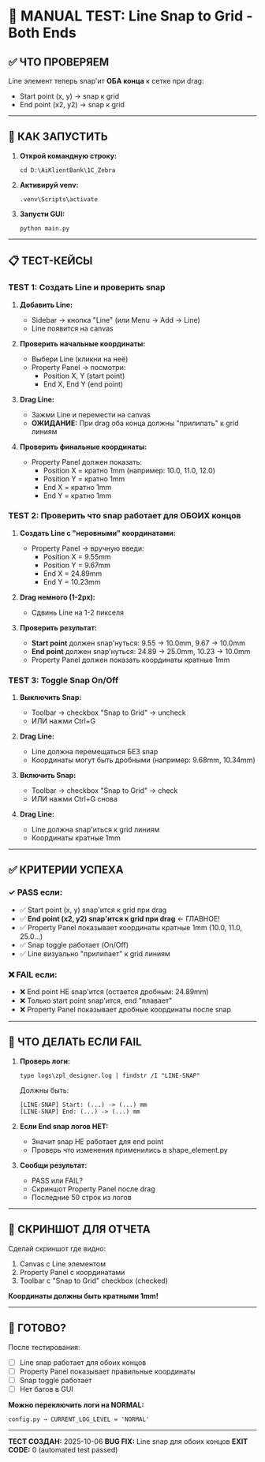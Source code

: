 # 🧪 MANUAL TEST: Line Snap to Grid - Both Ends

## ✅ ЧТО ПРОВЕРЯЕМ

Line элемент теперь snap'ит **ОБА конца** к сетке при drag:
- Start point (x, y) → snap к grid
- End point (x2, y2) → snap к grid

---

## 🚀 КАК ЗАПУСТИТЬ

1. **Открой командную строку:**
   ```
   cd D:\AiKlientBank\1C_Zebra
   ```

2. **Активируй venv:**
   ```
   .venv\Scripts\activate
   ```

3. **Запусти GUI:**
   ```
   python main.py
   ```

---

## 📋 ТЕСТ-КЕЙСЫ

### TEST 1: Создать Line и проверить snap

1. **Добавить Line:**
   - Sidebar → кнопка "Line" (или Menu → Add → Line)
   - Line появится на canvas

2. **Проверить начальные координаты:**
   - Выбери Line (кликни на неё)
   - Property Panel → посмотри:
     - Position X, Y (start point)
     - End X, End Y (end point)

3. **Drag Line:**
   - Зажми Line и перемести на canvas
   - **ОЖИДАНИЕ:** При drag оба конца должны "прилипать" к grid линиям

4. **Проверить финальные координаты:**
   - Property Panel должен показать:
     - Position X = кратно 1mm (например: 10.0, 11.0, 12.0)
     - Position Y = кратно 1mm
     - End X = кратно 1mm
     - End Y = кратно 1mm

### TEST 2: Проверить что snap работает для ОБОИХ концов

1. **Создать Line с "неровными" координатами:**
   - Property Panel → вручную введи:
     - Position X = 9.55mm
     - Position Y = 9.67mm
     - End X = 24.89mm
     - End Y = 10.23mm

2. **Drag немного (1-2px):**
   - Сдвинь Line на 1-2 пикселя

3. **Проверить результат:**
   - **Start point** должен snap'нуться: 9.55 → 10.0mm, 9.67 → 10.0mm
   - **End point** должен snap'нуться: 24.89 → 25.0mm, 10.23 → 10.0mm
   - Property Panel должен показать координаты кратные 1mm

### TEST 3: Toggle Snap On/Off

1. **Выключить Snap:**
   - Toolbar → checkbox "Snap to Grid" → uncheck
   - ИЛИ нажми Ctrl+G

2. **Drag Line:**
   - Line должна перемещаться БЕЗ snap
   - Координаты могут быть дробными (например: 9.68mm, 10.34mm)

3. **Включить Snap:**
   - Toolbar → checkbox "Snap to Grid" → check
   - ИЛИ нажми Ctrl+G снова

4. **Drag Line:**
   - Line должна snap'иться к grid линиям
   - Координаты кратные 1mm

---

## ✅ КРИТЕРИИ УСПЕХА

### ✓ PASS если:
- ✅ Start point (x, y) snap'ится к grid при drag
- ✅ **End point (x2, y2) snap'ится к grid при drag** ← ГЛАВНОЕ!
- ✅ Property Panel показывает координаты кратные 1mm (10.0, 11.0, 25.0...)
- ✅ Snap toggle работает (On/Off)
- ✅ Line визуально "прилипает" к grid линиям

### ❌ FAIL если:
- ❌ End point НЕ snap'ится (остается дробным: 24.89mm)
- ❌ Только start point snap'ится, end "плавает"
- ❌ Property Panel показывает дробные координаты после snap

---

## 🐛 ЧТО ДЕЛАТЬ ЕСЛИ FAIL

1. **Проверь логи:**
   ```
   type logs\zpl_designer.log | findstr /I "LINE-SNAP"
   ```
   
   Должны быть:
   ```
   [LINE-SNAP] Start: (...) -> (...) mm
   [LINE-SNAP] End: (...) -> (...) mm
   ```

2. **Если End snap логов НЕТ:**
   - Значит snap НЕ работает для end point
   - Проверь что изменения применились в shape_element.py

3. **Сообщи результат:**
   - PASS или FAIL?
   - Скриншот Property Panel после drag
   - Последние 50 строк из логов

---

## 📸 СКРИНШОТ ДЛЯ ОТЧЕТА

Сделай скриншот где видно:
1. Canvas с Line элементом
2. Property Panel с координатами
3. Toolbar с "Snap to Grid" checkbox (checked)

**Координаты должны быть кратными 1mm!**

---

## 🎯 ГОТОВО?

После тестирования:
- [ ] Line snap работает для обоих концов
- [ ] Property Panel показывает правильные координаты
- [ ] Snap toggle работает
- [ ] Нет багов в GUI

**Можно переключить логи на NORMAL:**
```
config.py → CURRENT_LOG_LEVEL = 'NORMAL'
```

---

**ТЕСТ СОЗДАН:** 2025-10-06
**BUG FIX:** Line snap для обоих концов
**EXIT CODE:** 0 (automated test passed)
